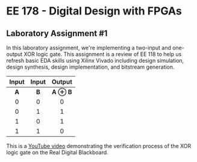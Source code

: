 # EE 178 - Digital Design with FPGAs

## Laboratory Assignment #1

In this laboratory assignment, we're implementing a two-input and one-output XOR logic gate. This assignment is a review of EE 118 to help us refresh basic EDA skills using Xilinx Vivado including design simulation, design synthesis, design implementation, and bitstream generation. 

| Input | Input | Output |
| :---: | :---: | :---: |
| __A__ | __B__ | __A ⊕ B__ |
| 0 | 0 | 0 |
| 0 | 1 | 1 |
| 1 | 0 | 1 |
| 1 | 1 | 0 |

This is a [YouTube video]() demonstrating the verification process of the XOR logic gate on the Real Digital Blackboard.
